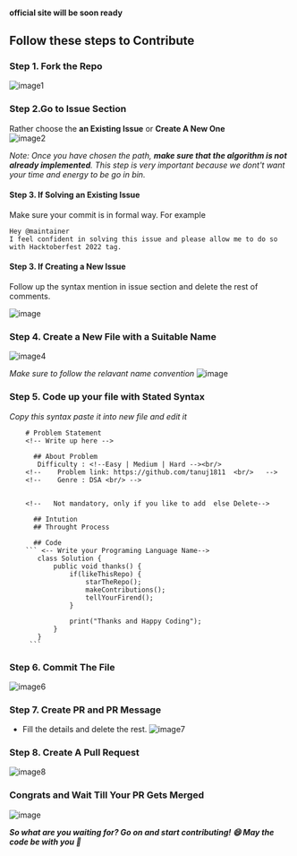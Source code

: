#### official site will be soon ready


## Follow these steps to Contribute

### Step 1. Fork the Repo 
![image1](https://user-images.githubusercontent.com/54256549/194035666-0158ddac-8878-4507-8943-b564b8c1a042.png)

### Step 2.Go to Issue Section
   Rather choose the **an Existing Issue** or **Create A New One** <br/>
   ![image2](https://user-images.githubusercontent.com/54256549/194130112-ff50ae14-5744-4a1a-a784-a84795957fbb.png)
   
   
   *Note: Once you have chosen the path, **make sure that the algorithm is not already implemented**. This step is very important because we dont't want your time and            energy to be go in bin.*

#### Step 3. If Solving an Existing Issue
Make sure your commit is in formal way. For example

```
Hey @maintainer
I feel confident in solving this issue and please allow me to do so with Hacktoberfest 2022 tag.
```
#### Step 3. If Creating a New Issue
Follow up the syntax mention in issue section and delete the rest of comments.

![image](https://user-images.githubusercontent.com/54256549/194129945-c522c6b8-3132-43d1-9e82-c96095ccd789.png)


### Step 4. Create a New File with a Suitable Name
![image4](https://user-images.githubusercontent.com/54256549/194131239-3b97a522-60d8-473b-b15c-609414c8399b.png)


*Make sure to follow the relavant name convention*
![image](https://user-images.githubusercontent.com/54256549/194131649-7a43d045-d6c3-4cdb-9139-75abc0af7b2f.png)

### Step 5. Code up your file with Stated Syntax
*Copy this syntax paste it into new file and edit it*
```
    # Problem Statement
    <!-- Write up here -->

      ## About Problem 
       Difficulty : <!--Easy | Medium | Hard --><br/>
    <!--    Problem link: https://github.com/tanuj1811  <br/>   -->
    <!--    Genre : DSA <br/> -->


    <!--   Not mandatory, only if you like to add  else Delete-->

      ## Intution 
      ## Throught Process

      ## Code 
    ``` <-- Write your Programing Language Name-->
       class Solution {
           public void thanks() {
               if(likeThisRepo) {
                   starTheRepo();
                   makeContributions();
                   tellYourFirend();
               }

               print("Thanks and Happy Coding");        
           }
       }
     ```
```      

### Step 6. Commit The File
![image6](https://user-images.githubusercontent.com/54256549/194134739-424bba74-a5d0-4d51-a9ac-88941db49f13.png)

### Step 7. Create PR and PR Message
* Fill the details and delete the rest.
![image7](https://user-images.githubusercontent.com/54256549/194135539-8ed0e735-86d0-493b-8087-8fd09135a7d8.png)

### Step 8. Create A Pull Request
![image8](https://user-images.githubusercontent.com/54256549/194136207-954d4269-1d75-4dba-9c38-ac3fcb352a5f.png)

### Congrats and Wait Till Your PR Gets Merged
![image](https://user-images.githubusercontent.com/54256549/194136653-f6a6cb92-6a24-4cb3-a99d-4833701202e3.png)


 ***So what are you waiting for? Go on and start contributing! :smile: May the code be with you :metal:***

   
